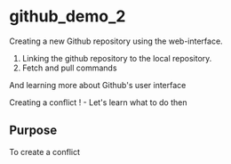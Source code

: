 # github_demo_2
Creating a new Github repository using the web-interface.
1. Linking the github repository to the local repository.
2. Fetch and pull commands 

And learning more about Github's user interface

Creating a conflict ! - Let's learn what to do then

## Purpose
To create a conflict

